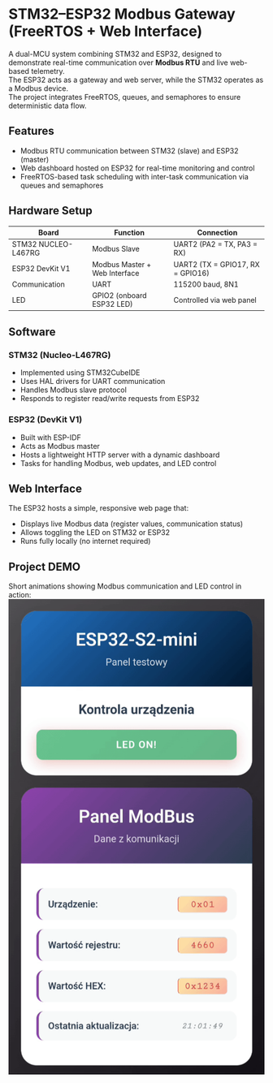 # STM32–ESP32 Modbus Gateway (FreeRTOS + Web Interface)

A dual-MCU system combining STM32 and ESP32, designed to demonstrate real-time communication over **Modbus RTU** and live web-based telemetry.  
The ESP32 acts as a gateway and web server, while the STM32 operates as a Modbus device.  
The project integrates FreeRTOS, queues, and semaphores to ensure deterministic data flow.

## Features

- Modbus RTU communication between STM32 (slave) and ESP32 (master)
- Web dashboard hosted on ESP32 for real-time monitoring and control  
- FreeRTOS-based task scheduling with inter-task communication via queues and semaphores  

## Hardware Setup

| Board | Function | Connection |
|--------|-----------|-------------|
| STM32 NUCLEO-L467RG | Modbus Slave | UART2 (PA2 = TX, PA3 = RX) |
| ESP32 DevKit V1 | Modbus Master + Web Interface | UART2 (TX = GPIO17, RX = GPIO16) |
| Communication | UART | 115200 baud, 8N1 |
| LED | GPIO2 (onboard ESP32 LED) | Controlled via web panel |

## Software

### STM32 (Nucleo-L467RG)
- Implemented using STM32CubeIDE
- Uses HAL drivers for UART communication  
- Handles Modbus slave protocol  
- Responds to register read/write requests from ESP32

### ESP32 (DevKit V1)
- Built with ESP-IDF
- Acts as Modbus master  
- Hosts a lightweight HTTP server with a dynamic dashboard   
- Tasks for handling Modbus, web updates, and LED control  

## Web Interface

The ESP32 hosts a simple, responsive web page that:
- Displays live Modbus data (register values, communication status)
- Allows toggling the LED on STM32 or ESP32
- Runs fully locally (no internet required)

## Project DEMO
Short animations showing Modbus communication and LED control in action:
![Website](docs/website.gif)

